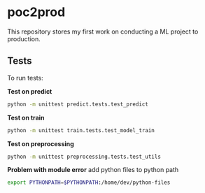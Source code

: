 # poc2prod

This repository stores my first work on conducting a ML project to production.

## Tests

To run tests: 

**Test on predict**
```bash
python -m unittest predict.tests.test_predict
```

**Test on train**
```bash
python -m unittest train.tests.test_model_train
```

**Test on preprocessing**
```bash
python -m unittest preprocessing.tests.test_utils
```

**Problem with module error**
add python files to python path
```bash
export PYTHONPATH=$PYTHONPATH:/home/dev/python-files
```
